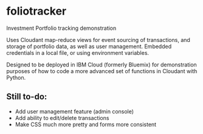 # foliotracker
Investment Portfolio tracking demonstration

Uses Cloudant map-reduce views for event sourcing of transactions, and storage of portfolio data, as well as user management.
Embedded credentials in a local file, or using environment variables.

Designed to be deployed in IBM Cloud (formerly Bluemix) for demonstration purposes of how to code a more advanced set of functions in Cloudant with Python.

## Still to-do:
* Add user management feature (admin console)
* Add ability to edit/delete transactions
* Make CSS much more pretty and forms more consistent
